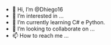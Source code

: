 - 👋 Hi, I’m @Dhiego16
- 👀 I’m interested in ...
- 🌱 I’m currently learning C# e Python.
- 💞️ I’m looking to collaborate on ...
- 📫 How to reach me ...

<!---
Dhiego16/Dhiego16 is a ✨ special ✨ repository because its `README.md` (this file) appears on your GitHub profile.
You can click the Preview link to take a look at your changes.
--->
